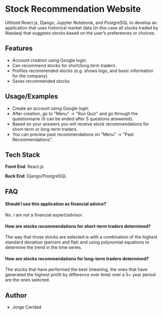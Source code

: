 
# Stock Recommendation Website

Utilized React.js, Django, Jupyter Notebook, and PostgreSQL to develop an application that uses historical market data (in this case all stocks traded by Nasdaq) that suggests stocks based on the user’s preferences or choices.
## Features

- Account creation using Google login.
- Can recommend stocks for short/long term traders.
- Profiles recommended stocks (e.g. shows logo, and basic information for the company).
- Saves recommended stocks


## Usage/Examples

- Create an account using Google login
- After creation, go to "Menu" -> "Run Quiz" and go through the questionnarie (It can be ended after 5 questions answered).
- Based on your answers you will receive stock recommendations for short-term or long-term traders. 
- You can preview past recommendations on "Menu" -> "Past Recommendations".
## Tech Stack

**Front End**: React.js

**Back End**: Django/PostgreSQL





## FAQ

#### Should I use this application as financial advice?

No. I am not a financial expert/advisor.

#### How are stocks recommendations for short-term traders determined?

The way that those stocks are selected is with a combination of the highest standard deviation (percent and flat) and using polynomial equations to determine the trend in the time series. 

#### How are stocks recommendations for long-term traders determined?

The stocks that have performed the best (meaning, the ones that have generated the highest profit by difference over time) over a 5+ year period are the ones selected.


## Author

- Jorge Caridad

